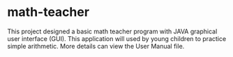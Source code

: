 # math-teacher
This project designed a basic math teacher program with JAVA graphical user interface (GUI). This application will used by young children to practice simple arithmetic. More details can view the User Manual file.
